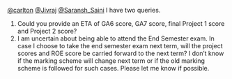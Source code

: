 [@carlton](/u/carlton) [@Jivraj](/u/jivraj) [@Saransh_Saini](/u/saransh_saini)
I have two queries.
  1. Could you provide an ETA of GA6 score, GA7 score, final Project 1 score and Project 2 score?
  2. I am uncertain about being able to attend the End Semester exam. In case I choose to take the end semester exam next term, will the project scores and ROE score be carried forward to the next term? I don’t know if the marking scheme will change next term or if the old marking scheme is followed for such cases.
Please let me know if possible.